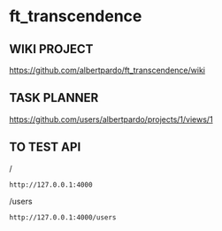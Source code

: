 # ft_transcendence

## WIKI PROJECT
https://github.com/albertpardo/ft_transcendence/wiki

## TASK PLANNER
https://github.com/users/albertpardo/projects/1/views/1

## TO TEST API

/

```
http://127.0.0.1:4000
```

/users

```
http://127.0.0.1:4000/users
```



